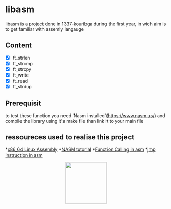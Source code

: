 # libasm
libasm is a project done in 1337-kouribga during the first year,
in wich aim is to get familiar with assemly langauge

## Content
- [x] ft_strlen
- [x] ft_strcmp
- [x] ft_strcpy
- [x] ft_write
- [x] ft_read
- [x] ft_strdup

## Prerequisit
to test these function you need 'Nasm installed'(https://www.nasm.us/) and compile the library using
it's make file than link it to your main file

## ressoureces used to realise this project
*[x86_64 Linux Assembly](https://www.youtube.com/watch?v=VQAKkuLL31g)
*[NASM tutorial](https://cs.lmu.edu/~ray/notes/nasmtutorial/)
*[Function Calling in asm](https://www.cs.uaf.edu/2015/fall/cs301/lecture/09_14_call.html)
*[jmp instruction in asm](https://www.cs.uaf.edu/2015/fall/cs301/lecture/09_11_loops.html)

<p align="center">
    <img src="https://i.imgur.com/jm1e5Hk.jpg" height="130">
</p>